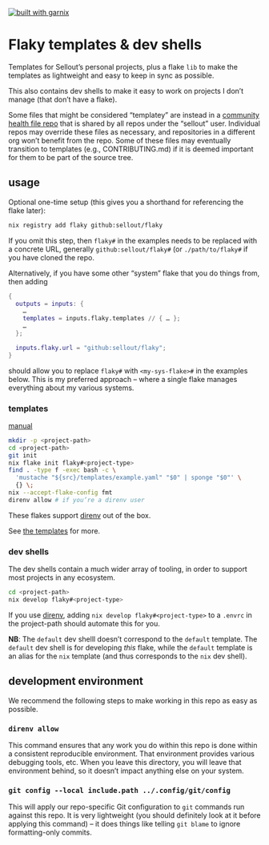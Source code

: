[![built with garnix](https://img.shields.io/endpoint?url=https%3A%2F%2Fgarnix.io%2Fapi%2Fbadges%2Fsellout%2Fflaky%3Fbranch%3Dmain)](https://garnix.io)

# Flaky templates & dev shells

Templates for Sellout’s personal projects, plus a flake `lib` to make the templates as lightweight and easy to keep in sync as possible.

This also contains dev shells to make it easy to work on projects I don’t manage (that don’t have a flake).

Some files that might be considered “templatey” are instead in a [community health file repo](https://github.com/sellout/.github) that is shared by all repos under the “sellout” user. Individual repos may override these files as necessary, and repositories in a different org won’t benefit from the repo. Some of these files may eventually transition to templates (e.g., CONTRIBUTING.md) if it is deemed important for them to be part of the source tree.

## usage

Optional one-time setup (this gives you a shorthand for referencing the flake later):

```bash
nix registry add flaky github:sellout/flaky
```

If you omit this step, then `flaky#` in the examples needs to be replaced with a concrete URL, generally `github:sellout/flaky#` (or `./path/to/flaky#` if you have cloned the repo.

Alternatively, if you have some other “system” flake that you do things from, then adding

```nix
{
  outputs = inputs: {
    …
    templates = inputs.flaky.templates // { … };
    …
  };

  inputs.flaky.url = "github:sellout/flaky";
}
```

should allow you to replace `flaky#` with `<my-sys-flake>#` in the examples below. This is my preferred approach – where a single flake manages everything about my various systems.

### templates

[manual](https://nixos.org/manual/nix/stable/command-ref/new-cli/nix3-flake-init.html)

```bash
mkdir -p <project-path>
cd <project-path>
git init
nix flake init flaky#<project-type>
find . -type f -exec bash -c \
  'mustache "${src}/templates/example.yaml" "$0" | sponge "$0"' \
  {} \;
nix --accept-flake-config fmt
direnv allow # if you’re a direnv user
```

These flakes support [direnv](https://direnv.net/) out of the box.

See [the templates](./templates/README.md) for more.

### dev shells

The dev shells contain a much wider array of tooling, in order to support most projects in any ecosystem.

```bash
cd <project-path>
nix develop flaky#<project-type>
```

If you use [direnv](https://direnv.net/), adding `nix develop flaky#<project-type>` to a `.envrc` in the project-path should automate this for you.

**NB**: The `default` dev shelll doesn’t correspond to the `default` template. The `default` dev shell is for developing _this_ flake, while the `default` template is an alias for the `nix` template (and thus corresponds to the `nix` dev shell).

## development environment

We recommend the following steps to make working in this repo as easy as possible.

### `direnv allow`

This command ensures that any work you do within this repo is done within a consistent reproducible environment. That environment provides various debugging tools, etc. When you leave this directory, you will leave that environment behind, so it doesn’t impact anything else on your system.

### `git config --local include.path ../.config/git/config`

This will apply our repo-specific Git configuration to `git` commands run against this repo. It is very lightweight (you should definitely look at it before applying this command) – it does things like telling `git blame` to ignore formatting-only commits.
